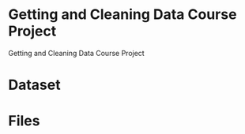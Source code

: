 # Getting and Cleaning Data Course Project
Getting and Cleaning Data Course Project

# Dataset

# Files

